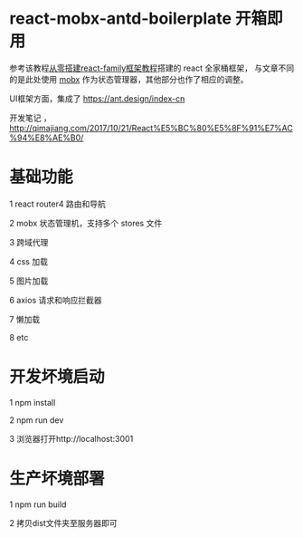 # react-mobx-antd-boilerplate 开箱即用
参考该教程[从零搭建react-family框架教程](https://github.com/brickspert/blog/issues/1)搭建的 react 全家桶框架，
与文章不同的是此处使用 [mobx](https://github.com/mobxjs/mobx)  作为状态管理器，其他部分也作了相应的调整。

UI框架方面，集成了 <https://ant.design/index-cn>

开发笔记 ，<http://qimajiang.com/2017/10/21/React%E5%BC%80%E5%8F%91%E7%AC%94%E8%AE%B0/>

# 基础功能

1 react router4 路由和导航

2 mobx 状态管理机，支持多个 stores 文件

3 跨域代理

4 css 加载

5 图片加载

6 axios 请求和响应拦截器

7 懒加载

8 etc

# 开发坏境启动

1 npm install

2 npm run dev

3 浏览器打开http://localhost:3001

# 生产坏境部署

1 npm run build

2 拷贝dist文件夹至服务器即可